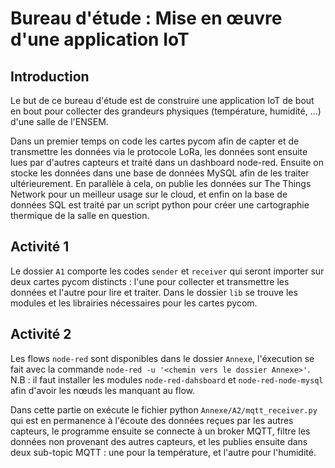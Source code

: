 # Bureau d'étude : Mise en œuvre d'une application IoT


## Introduction

Le but de ce bureau d'étude est de construire une application IoT de bout en bout pour collecter des grandeurs physiques (température, humidité, ...) d'une salle de l'ENSEM.

Dans un premier temps on code les cartes pycom afin de capter et de transmettre les données via le protocole LoRa, les données sont ensuite lues par d'autres capteurs et traité dans un dashboard node-red. Ensuite on stocke les données dans une base de données MySQL afin de les traiter ultérieurement. En parallèle à cela, on publie les données sur The Things Network pour un meilleur usage sur le cloud, et enfin on la base de données SQL est traité par un script python pour créer une cartographie thermique de la salle en question.

## Activité 1

Le dossier `A1` comporte les codes `sender` et `receiver` qui seront importer sur deux cartes pycom distincts : l'une pour collecter et transmettre les données et l'autre pour lire et traiter. Dans le dossier `lib` se trouve les modules et les librairies nécessaires pour les cartes pycom.

## Activité 2

Les flows `node-red` sont disponibles dans le dossier `Annexe`, l'éxecution se fait avec la commande `node-red -u '<chemin vers le dossier Annexe>'`. N.B : il faut installer les modules `node-red-dahsboard` et `node-red-node-mysql` afin d'avoir les nœuds les manquant au flow.

Dans cette partie on exécute le fichier python `Annexe/A2/mqtt_receiver.py` qui est en permanence à l'écoute des données reçues par les autres capteurs, le programme ensuite se connecte à un broker MQTT, filtre les données non provenant des autres capteurs, et les publies ensuite dans deux sub-topic MQTT : une pour la température, et l'autre pour l'humidité.